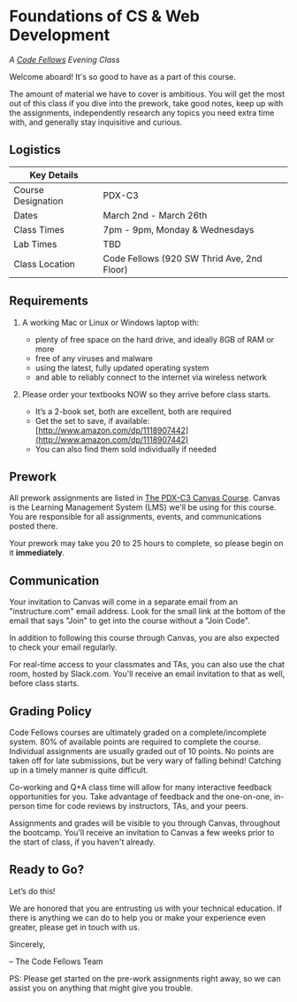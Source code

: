 # Foundations of CS & Web Development
_A [Code Fellows](http://codefellows.com) Evening Class_

Welcome aboard! It's so good to have as a part of this course.

The amount of material we have to cover is ambitious. You will get the most out of this class if you dive into the prework, take good notes, keep up with the assignments, independently research any topics you need extra time with, and generally stay inquisitive and curious.

## Logistics

Key Details | |
--- | ---
Course Designation | PDX-C3
Dates | March 2nd - March 26th
Class Times | 7pm - 9pm, Monday &amp; Wednesdays
Lab Times | TBD
Class Location | Code Fellows (920 SW Thrid Ave, 2nd Floor)

## Requirements

 1. A working Mac or Linux or Windows laptop with:
    - plenty of free space on the hard drive, and ideally 8GB of RAM or more
    - free of any viruses and malware
    - using the latest, fully updated operating system
    - and able to reliably connect to the internet via wireless network

 2. Please order your textbooks NOW so they arrive before class starts.
    - It’s a 2-book set, both are excellent, both are required
    - Get the set to save, if available: [http://www.amazon.com/dp/1118907442](http://www.amazon.com/dp/1118907442)
    - You can also find them sold individually if needed

## Prework

All prework assignments are listed in [The PDX-C3 Canvas Course](https://canvas.instructure.com/courses/919134). Canvas is the Learning Management System (LMS) we'll be using for this course. You are responsible for all assignments, events, and communications posted there.

Your prework may take you 20 to 25 hours to complete, so please begin on it **immediately**.

## Communication

Your invitation to Canvas will come in a separate email from an "instructure.com" email address. Look for the small link at the bottom of the email that says "Join" to get into the course without a "Join Code".

In addition to following this course through Canvas, you are also expected to check your email regularly.

For real-time access to your classmates and TAs, you can also use the chat room, hosted by Slack.com. You'll receive an email invitation to that as well, before class starts.


## Grading Policy

Code Fellows courses are ultimately graded on a complete/incomplete system. 80% of available points are required to complete the course. Individual assignments are usually graded out of 10 points. No points are taken off for late submissions, but be very wary of falling behind! Catching up in a timely manner is quite difficult.

Co-working and Q+A class time will allow for many interactive feedback opportunities for you. Take advantage of feedback and the one-on-one, in-person time for code reviews by instructors, TAs, and your peers.

Assignments and grades will be visible to you through Canvas, throughout the bootcamp. You’ll receive an invitation to Canvas a few weeks prior to the start of class, if you haven't already.

## Ready to Go?

Let’s do this!

We are honored that you are entrusting us with your technical education. If there is anything we can do to help you or make your experience even greater, please get in touch with us.

Sincerely,

&ndash; The Code Fellows Team

PS: Please get started on the pre-work assignments right away, so we can assist you on anything that might give you trouble.
